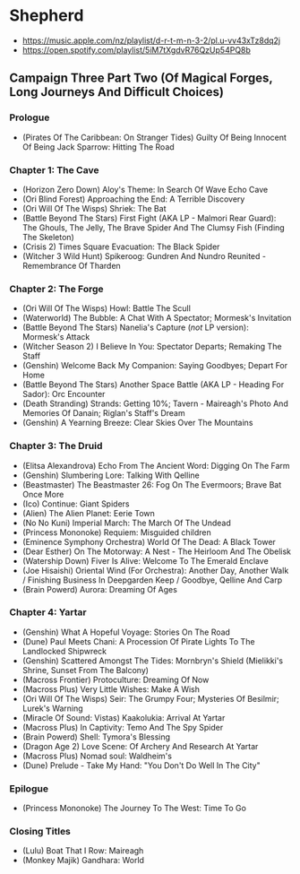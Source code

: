 # Shepherd

* https://music.apple.com/nz/playlist/d-r-t-m-n-3-2/pl.u-vv43xTz8dq2j
* https://open.spotify.com/playlist/5iM7tXgdvR76QzUp54PQ8b

## Campaign Three Part Two (Of Magical Forges, Long Journeys And Difficult Choices)
### Prologue

* (Pirates Of The Caribbean: On Stranger Tides) Guilty Of Being Innocent Of Being Jack Sparrow: Hitting The Road

### Chapter 1: The Cave

* (Horizon Zero Down) Aloy's Theme: In Search Of Wave Echo Cave
* (Ori Blind Forest) Approaching the End: A Terrible Discovery
* (Ori Will Of The Wisps) Shriek: The Bat
* (Battle Beyond The Stars) First Fight (AKA LP - Malmori Rear Guard): The Ghouls, The Jelly, The Brave Spider And The Clumsy Fish (Finding The Skeleton)
* (Crisis 2) Times Square Evacuation: The Black Spider
* (Witcher 3 Wild Hunt) Spikeroog: Gundren And Nundro Reunited - Remembrance Of Tharden

### Chapter 2: The Forge

* (Ori Will Of The Wisps) Howl: Battle The Scull
* (Waterworld) The Bubble: A Chat With A Spectator; Mormesk's Invitation
* (Battle Beyond The Stars) Nanelia's Capture (*not* LP version): Mormesk's Attack
* (Witcher Season 2) I Believe In You: Spectator Departs; Remaking The Staff
* (Genshin) Welcome Back My Companion: Saying Goodbyes; Depart For Home
* (Battle Beyond The Stars) Another Space Battle (AKA LP - Heading For Sador): Orc Encounter
* (Death Stranding) Strands: Getting 10%; Tavern - Maireagh's Photo And Memories Of Danain; Riglan's Staff's Dream
* (Genshin) A Yearning Breeze: Clear Skies Over The Mountains

### Chapter 3: The Druid

* (Elitsa Alexandrova) Echo From The Ancient Word: Digging On The Farm
* (Genshin) Slumbering Lore: Talking With Qelline
* (Beastmaster) The Beastmaster 26: Fog On The Evermoors; Brave Bat Once More
* (Ico) Continue: Giant Spiders
* (Alien) The Alien Planet: Eerie Town
* (No No Kuni) Imperial March: The March Of The Undead
* (Princess Mononoke) Requiem: Misguided children
* (Eminence Symphony Orchestra) World Of The Dead: A Black Tower
* (Dear Esther) On The Motorway: A Nest - The Heirloom And The Obelisk
* (Watership Down) Fiver Is Alive: Welcome To The Emerald Enclave
* (Joe Hisaishi) Oriental Wind (For Orchestra): Another Day, Another Walk / Finishing Business In Deepgarden Keep / Goodbye, Qelline And Carp
* (Brain Powerd) Aurora: Dreaming Of Ages

### Chapter 4: Yartar

* (Genshin) What A Hopeful Voyage: Stories On The Road
* (Dune) Paul Meets Chani: A Procession Of Pirate Lights To The Landlocked Shipwreck
* (Genshin) Scattered Amongst The Tides: Mornbryn's Shield (Mielikki's Shrine, Sunset From The Balcony)
* (Macross Frontier) Protoculture: Dreaming Of Now
* (Macross Plus) Very Little Wishes: Make A Wish
* (Ori Will Of The Wisps) Seir: The Grumpy Four; Mysteries Of Besilmir; Lurek's Warning
* (Miracle Of Sound: Vistas) Kaakolukia: Arrival At Yartar
* (Macross Plus) In Captivity: Temo And The Spy Spider
* (Brain Powerd) Shell: Tymora's Blessing
* (Dragon Age 2) Love Scene: Of Archery And Research At Yartar
* (Macross Plus) Nomad soul: Waldheim's
* (Dune) Prelude - Take My Hand: "You Don't Do Well In The City"

### Epilogue

* (Princess Mononoke) The Journey To The West: Time To Go

### Closing Titles

* (Lulu) Boat That I Row: Maireagh
* (Monkey Majik) Gandhara: World
